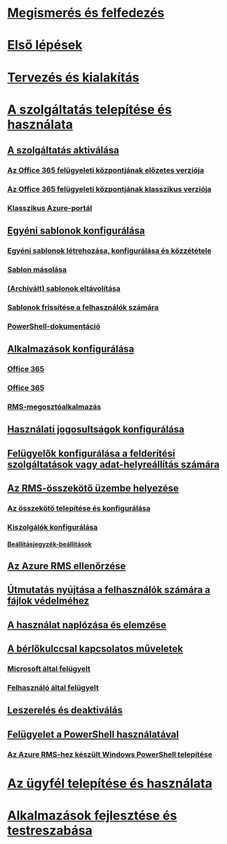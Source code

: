 # [Megismerés és felfedezés](/rights-management/understand-explore/azure-rights-management)
# [Első lépések](/rights-management/get-started/requirements-azure-rms)
# [Tervezés és kialakítás](/rights-management/plan-design/deployment-roadmap)
# [A szolgáltatás telepítése és használata](activate-service.md)
## [A szolgáltatás aktiválása](activate-service.md)
### [Az Office 365 felügyeleti központjának előzetes verziója](activate-office365-preview.md)
### [Az Office 365 felügyeleti központjának klasszikus verziója](activate-office365-classic.md)
### [Klasszikus Azure-portál](activate-azure-classic.md)
## [Egyéni sablonok konfigurálása](configure-custom-templates.md)
### [Egyéni sablonok létrehozása, konfigurálása és közzététele](create-template.md) 
### [Sablon másolása](copy-template.md)
### [(Archivált) sablonok eltávolítása](remove-template.md) 
### [Sablonok frissítése a felhasználók számára](refresh-templates.md)
### [PowerShell-dokumentáció](configure-templates-with-powershell.md)
## [Alkalmazások konfigurálása](configure-applications.md)
### [Office 365](configure-office365.md)
### [Office 365](configure-office-apps.md)
### [RMS-megosztóalkalmazás](configure-sharing-app.md)
## [Használati jogosultságok konfigurálása](configure-usage-rights.md)
## [Felügyelők konfigurálása a felderítési szolgáltatások vagy adat-helyreállítás számára](configure-super-users.md)
## [Az RMS-összekötő üzembe helyezése](deploy-rms-connector.md)
### [Az összekötő telepítése és konfigurálása](install-configure-rms-connector.md)
### [Kiszolgálók konfigurálása](configure-servers-rms-connector.md)
#### [Beállításjegyzék-beállítások](rms-connector-registry-settings.md)
## [Az Azure RMS ellenőrzése](verify.md)
## [Útmutatás nyújtása a felhasználók számára a fájlok védelméhez](help-users.md)
## [A használat naplózása és elemzése](log-analyze-usage.md)
## [A bérlőkulccsal kapcsolatos műveletek](operations-tenant-key.md)
### [Microsoft által felügyelt](operations-microsoft-managed-tenant-key.md)
### [Felhasználó által felügyelt](operations-customer-managed-tenant-key.md)
## [Leszerelés és deaktiválás](decommission-deactivate.md)
## [Felügyelet a PowerShell használatával](administer-powershell.md)
### [Az Azure RMS-hez készült Windows PowerShell telepítése](install-powershell.md)
# [Az ügyfél telepítése és használata](/rights-management/rms-client/use-client)
# [Alkalmazások fejlesztése és testreszabása](/rights-management/develop/developers-guide)


<!--HONumber=Apr16_HO4-->



